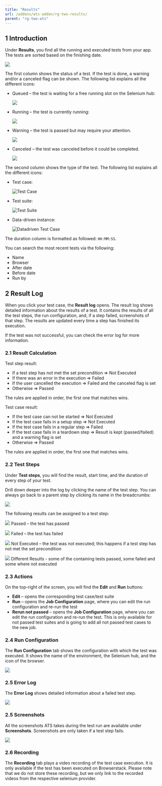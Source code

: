 ```yaml
---
title: "Results"
url: /addons/ats-addon/rg-two-results/
parent: "rg-two-ats"
---
```


## 1 Introduction

Under **Results**, you find all the running and executed tests from your app. The tests are sorted based on the finishing date.

![](/attachments/addons/ats-addon//rg-ats/rg-two-ats/rg-two-results/test-runs.png)

The first column shows the status of a test. If the test is done, a warning and/or a canceled flag can be shown. The following list explains all the different icons:

*  Queued – the test is waiting for a free running slot on the Selenium hub:

    ![](/attachments/addons/ats-addon//rg-ats/rg-two-ats/rg-two-results/queued.png)

*  Running – the test is currently running:

    ![](/attachments/addons/ats-addon//rg-ats/rg-two-ats/rg-two-results/running.gif)
    
*  Warning – the test is passed but may require your attention.

    ![](/attachments/addons/ats-addon//rg-ats/rg-two-ats/rg-two-results/warning-flag.png)
    
*  Canceled – the test was canceled before it could be completed.

    ![](/attachments/addons/ats-addon//rg-ats/rg-two-ats/rg-two-results/canceled-flag.PNG)
    

The second column shows the type of the test. The following list explains all the different icons:

*  Test case:

    ![Test Case](/attachments/addons/ats-addon//rg-ats/rg-two-ats/rg-two-results/test-case-icon.png)

*  Test suite:

    ![Test Suite](/attachments/addons/ats-addon//rg-ats/rg-two-ats/rg-two-results/test-suite-icon.png) 

*  Data-driven instance:

    ![Datadriven Test Case](/attachments/addons/ats-addon//rg-ats/rg-two-ats/rg-two-results/ddt-icon.png)

The duration column is formatted as followed: `HH:MM:SS`.

You can search the most recent tests via the following:

* Name
* Browser
* After date
* Before date
* Run by

## 2 Result Log

When you click your test case, the **Result log** opens. The result log shows detailed information about the results of a test. It contains the results of all the test steps, the run configuration, and, if a step failed, screenshots of that step. The results are updated every time a step has finished its execution.

If the test was not successful, you can check the error log for more information.

### 2.1 Result Calculation

Test step result:

* If a test step has not met the set precondition => Not Executed
* If there was an error in the execution => Failed
* If the user cancelled the execution => Failed and the canceled flag is set
* Otherwise => Passed

The rules are applied in order, the first one that matches wins.

Test case result:

* If the test case can not be started  => Not Executed
* If the test case fails in a setup step => Not Executed
* If the test case fails in a regular step => Failed
* If the test case fails in a teardown step => Result is kept (passed/failed) and a warning flag is set
* Otherwise => Passed

The rules are applied in order, the first one that matches wins.

### 2.2 Test Steps

Under **Test steps**, you will find the result, start time, and the duration of every step of your test.

Drill down deeper into the log by clicking the name of the test step. You can always go back to a parent step by clicking its name in the breadcrumbs:

![](/attachments/addons/ats-addon//rg-ats/rg-two-ats/rg-two-results/result-log.png)

The following results can be assigned to a test step:

![](/attachments/addons/ats-addon//rg-ats/rg-two-ats/rg-two-results/passed-icon.png)  Passed – the test has passed

![](/attachments/addons/ats-addon//rg-ats/rg-two-ats/rg-two-results/failed-icon.png)  Failed – the test has failed

![](/attachments/addons/ats-addon//rg-ats/rg-two-ats/rg-two-results/not-executed-icon.png)  Not Executed – the test was not executed; this happens if a test step has not met the set precondition

![](/attachments/addons/ats-addon//rg-ats/rg-two-ats/rg-two-results/mixed-icon.png)  Different Results - some of the containing tests passed, some failed and some where not executed

### 2.3 Actions

On the top-right of the screen, you will find the **Edit** and **Run** buttons:

* **Edit** – opens the corresponding test case/test suite
* **Run** – opens the **Job Configuration** page, where you can edit the run configuration and re-run the test
* **Rerun not passed** – opens the **Job Configuration** page, where you can edit the run configuration and re-run the test. This is only available for not passed test suites and is going to add all not passed test cases to the new job.

### 2.4 Run Configuration

The **Run Configuration** tab shows the configuration with which the test was executed. It shows the name of the environment, the Selenium hub, and the icon of the browser.

![](/attachments/addons/ats-addon//rg-ats/rg-two-ats/rg-two-results/result-log-run-config.png)

### 2.5 Error Log

The **Error Log** shows detailed information about a failed test step.

![](/attachments/addons/ats-addon//rg-ats/rg-two-ats/rg-two-results/result-log-error-log.png)

### 2.5 Screenshots

All the screenshots ATS takes during the test run are available under **Screenshots**. Screenshots are only taken if a test step fails.

![](/attachments/addons/ats-addon//rg-ats/rg-two-ats/rg-two-results/result-log-screenshots.png)

### 2.6 Recording

The **Recording** tab plays a video recording of the test case execution. It is only available if the test has been executed on Browserstack. Please note that we do not store these recording, but we only link to the recorded videos from the respective selenium provider.
